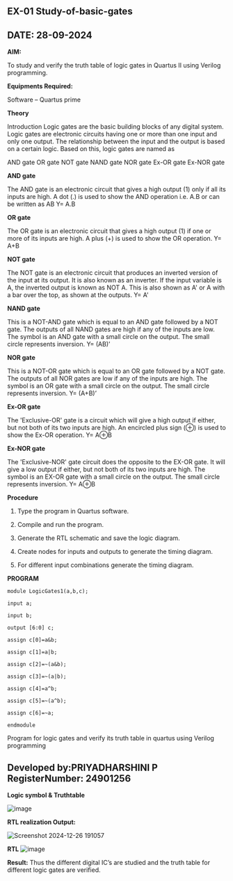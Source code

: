 ## EX-01 Study-of-basic-gates
## DATE: 28-09-2024
**AIM:** 

To study and verify the truth table of logic gates in Quartus II using Verilog programming.

**Equipments Required:**

Software – Quartus prime 

**Theory**

Introduction Logic gates are the basic building blocks of any digital system. Logic gates are electronic circuits having one or more than one input and only one output. The relationship between the input and the output is based on a certain logic. Based on this, logic gates are named as

AND gate OR gate NOT gate NAND gate NOR gate Ex-OR gate Ex-NOR gate

**AND gate**

The AND gate is an electronic circuit that gives a high output (1) only if all its inputs are high. A dot (.) is used to show the AND operation i.e. A.B or can be written as AB
Y= A.B

**OR gate** 

The OR gate is an electronic circuit that gives a high output (1) if one or more of its inputs are high. A plus (+) is used to show the OR operation.
Y= A+B

**NOT gate**

The NOT gate is an electronic circuit that produces an inverted version of the input at its output. It is also known as an inverter. If the input variable is A, the inverted output is known as NOT A. This is also shown as A' or A with a bar over the top, as shown at the outputs.
Y= A'

**NAND gate**

This is a NOT-AND gate which is equal to an AND gate followed by a NOT gate. The outputs of all NAND gates are high if any of the inputs are low. The symbol is an AND gate with a small circle on the output. The small circle represents inversion.
Y= (AB)’

**NOR gate**

This is a NOT-OR gate which is equal to an OR gate followed by a NOT gate. The outputs of all NOR gates are low if any of the inputs are high. The symbol is an OR gate with a small circle on the output. The small circle represents inversion.
Y= (A+B)’

**Ex-OR gate**

The 'Exclusive-OR' gate is a circuit which will give a high output if either, but not both of its two inputs are high. An encircled plus sign (⊕) is used to show the Ex-OR operation.
Y= A⊕B

**Ex-NOR gate**

The 'Exclusive-NOR' gate circuit does the opposite to the EX-OR gate. It will give a low output if either, but not both of its two inputs are high. The symbol is an EX-OR gate with a small circle on the output. The small circle represents inversion.
Y= A⊕B

**Procedure** 

1.	Type the program in Quartus software.

2.	Compile and run the program.

3.	Generate the RTL schematic and save the logic diagram.

4.	Create nodes for inputs and outputs to generate the timing diagram.

5.	For different input combinations generate the timing diagram.


**PROGRAM**

~~~
module LogicGates1(a,b,c);

input a;

input b;

output [6:0] c;

assign c[0]=a&b;

assign c[1]=a|b;

assign c[2]=~(a&b);

assign c[3]=~(a|b);

assign c[4]=a^b;

assign c[5]=~(a^b);

assign c[6]=~a;

endmodule
~~~

Program for logic gates and verify its truth table in quartus using Verilog programming

## Developed by:PRIYADHARSHINI P   RegisterNumber: 24901256
 
**Logic symbol & Truthtable**

![image](https://github.com/user-attachments/assets/1c091aee-f658-49e1-ba22-801e5dfe40bf)


**RTL realization Output:** 

![Screenshot 2024-12-26 191057](https://github.com/user-attachments/assets/fe2a573a-2891-409c-a128-62f37e4de1f8)

**RTL**
![image](https://github.com/user-attachments/assets/3cc49cdf-35fd-440a-8ee6-40b1a0f77571)

**Result:**
Thus the different digital IC’s are studied and the truth table for different logic gates are verified.

